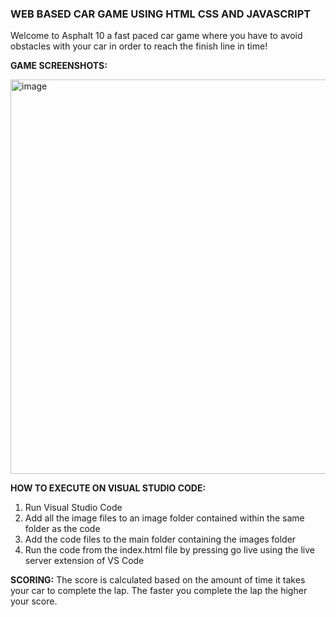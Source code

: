 ### **WEB BASED CAR GAME USING HTML CSS AND JAVASCRIPT**
Welcome to Asphalt 10 a fast paced car game where you have to avoid obstacles with your car in order to reach the finish line in time!

**GAME SCREENSHOTS:**

<img width="631" alt="image" src="https://github.com/Arsal1000/Web-based-car-game-/assets/151519116/c9381049-3c1b-4d3e-b7ff-056f9d9c4cfa">

**HOW TO EXECUTE ON VISUAL STUDIO CODE:**

1. Run Visual Studio Code
2. Add all the image files to an image folder contained within the same folder as the code
3. Add the code files to the main folder containing the images folder
4. Run the code from the index.html file by pressing go live using the live server extension of VS Code

**SCORING:**
The score is calculated based on the amount of time it takes your car to complete the lap. The faster you complete the lap the higher your score.


